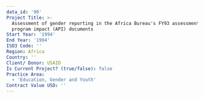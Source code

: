 ```yaml
---
data_id: '90'
Project Title: >-
  Assessment of gender reporting in the Africa Bureau's FY93 assessment of
  program impact (API) documents
Start Year: '1994'
End Year: '1994'
ISO3 Code: ''
Region: Africa
Country: ''
Client/ Donor: USAID
Is Current Project? (true/false): false
Practice Area:
  - 'Education, Gender and Youth'
Contract Value USD: ''
---
```

